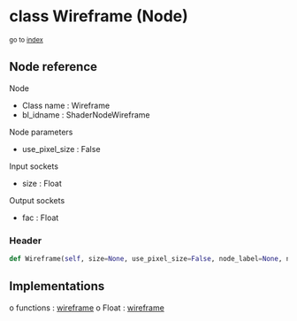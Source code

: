 # class Wireframe (Node)

<sub>go to [index](/docs/index.md)</sub>

## Node reference

Node
 - Class name : Wireframe
 - bl_idname : ShaderNodeWireframe

Node parameters
 - use_pixel_size : False

Input sockets
 - size : Float

Output sockets
 - fac : Float

### Header

``` python
def Wireframe(self, size=None, use_pixel_size=False, node_label=None, node_color=None):
```

## Implementations

o functions : [wireframe](/docs/Shader_classes/wireframe.md)
o Float : [wireframe](#wireframe) 

